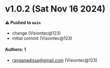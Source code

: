 # v1.0.2 (Sat Nov 16 2024)

#### ⚠️ Pushed to `main`

- change (Visiontec@123)
- initial commit (Visiontec@123)

#### Authors: 1

- ranganadissa@gmail.com (Visiontec@123)
